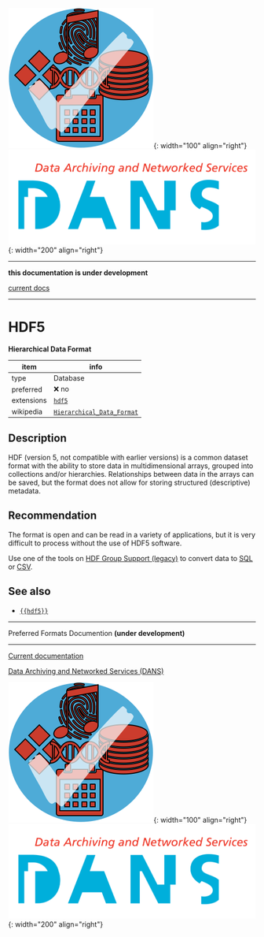 ![img](../images/formats.png){: width="100" align="right"}
![img](../images/DANS.png){: width="200" align="right"}

---

**this documentation is under development**

[current docs]({{preferredFormats}})

---



# HDF5

**Hierarchical Data Format**

item | info
--- | ---
type | Database
preferred | ❌ no
extensions | [`hdf5`](../extensions/hdf5.md)
wikipedia | [`Hierarchical_Data_Format`]({{wikipedia}}/Hierarchical_Data_Format)

## Description

HDF (version 5, not compatible with earlier versions) is a
common dataset format with the ability to store data in multidimensional arrays,
grouped into collections and/or hierarchies. Relationships between data in the
arrays can be saved, but the format does not allow for storing structured
(descriptive) metadata.

## Recommendation

The format is open and can be read in a variety of
applications, but it is very difficult to process without the use of HDF5
software.

Use one of the tools on
[HDF Group Support (legacy)]({{hdf5tools}})
to convert data to [SQL](../fileFormats/sql.md) or [CSV](../fileFormats/csv.md).


## See also
*   [`{{hdf5}}`]({{hdf5}})




---

Preferred Formats Documention **(under development)**

---

[Current documentation]({{preferredFormats}})

[Data Archiving and Networked Services (DANS)]({{dans}})

![img](../images/formats.png){: width="100" align="right"}
![img](../images/DANS.png){: width="200" align="right"}
